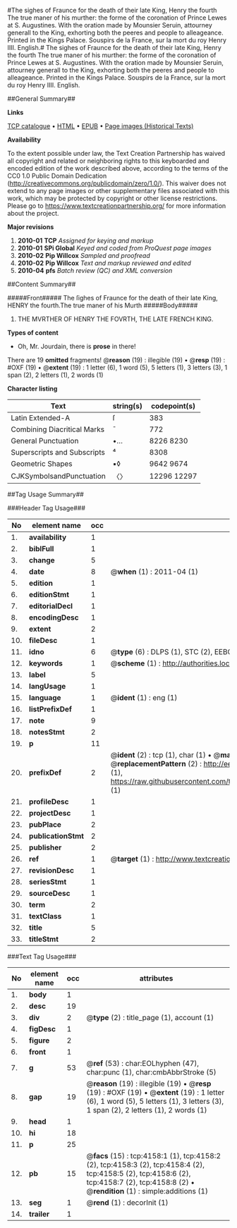 #The sighes of Fraunce for the death of their late King, Henry the fourth The true maner of his murther: the forme of the coronation of Prince Lewes at S. Augustines. With the oration made by Mounsier Seruin, attourney generall to the King, exhorting both the peeres and people to alleageance. Printed in the Kings Palace. Souspirs de la France, sur la mort du roy Henry IIII. English.#
The sighes of Fraunce for the death of their late King, Henry the fourth The true maner of his murther: the forme of the coronation of Prince Lewes at S. Augustines. With the oration made by Mounsier Seruin, attourney generall to the King, exhorting both the peeres and people to alleageance. Printed in the Kings Palace.
Souspirs de la France, sur la mort du roy Henry IIII. English.

##General Summary##

**Links**

[TCP catalogue](http://www.ota.ox.ac.uk/tcp/)  • 
[HTML](http://tei.it.ox.ac.uk/tcp/Texts-HTML/free/A03/A03001.html)  • 
[EPUB](http://tei.it.ox.ac.uk/tcp/Texts-EPUB/free/A03/A03001.epub) • 
[Page images (Historical Texts)](https://historicaltexts.jisc.ac.uk/eebo-99839711e)

**Availability**

To the extent possible under law, the Text Creation Partnership has waived all copyright and related or neighboring rights to this keyboarded and encoded edition of the work described above, according to the terms of the CC0 1.0 Public Domain Dedication (http://creativecommons.org/publicdomain/zero/1.0/). This waiver does not extend to any page images or other supplementary files associated with this work, which may be protected by copyright or other license restrictions. Please go to https://www.textcreationpartnership.org/ for more information about the project.

**Major revisions**

1. __2010-01__ __TCP__ *Assigned for keying and markup*
1. __2010-01__ __SPi Global__ *Keyed and coded from ProQuest page images*
1. __2010-02__ __Pip Willcox__ *Sampled and proofread*
1. __2010-02__ __Pip Willcox__ *Text and markup reviewed and edited*
1. __2010-04__ __pfs__ *Batch review (QC) and XML conversion*

##Content Summary##

#####Front#####
The ſighes of Fraunce for the death of their late King, HENRY the fourth.The true maner of his Murth
#####Body#####

1. THE MVRTHER OF HENRY THE FOVRTH, THE LATE FRENCH KING.

**Types of content**

  * Oh, Mr. Jourdain, there is **prose** in there!

There are 19 **omitted** fragments! 
 @__reason__ (19) : illegible (19)  •  @__resp__ (19) : #OXF (19)  •  @__extent__ (19) : 1 letter (6), 1 word (5), 5 letters (1), 3 letters (3), 1 span (2), 2 letters (1), 2 words (1)

**Character listing**


|Text|string(s)|codepoint(s)|
|---|---|---|
|Latin Extended-A|ſ|383|
|Combining             Diacritical Marks|̄|772|
|General Punctuation|•…|8226 8230|
|Superscripts             and Subscripts|⁴|8308|
|Geometric Shapes|▪◊|9642 9674|
|CJKSymbolsandPunctuation|〈〉|12296 12297|

##Tag Usage Summary##

###Header Tag Usage###

|No|element name|occ|attributes|
|---|---|---|---|
|1.|__availability__|1||
|2.|__biblFull__|1||
|3.|__change__|5||
|4.|__date__|8| @__when__ (1) : 2011-04 (1)|
|5.|__edition__|1||
|6.|__editionStmt__|1||
|7.|__editorialDecl__|1||
|8.|__encodingDesc__|1||
|9.|__extent__|2||
|10.|__fileDesc__|1||
|11.|__idno__|6| @__type__ (6) : DLPS (1), STC (2), EEBO-CITATION (1), PROQUEST (1), VID (1)|
|12.|__keywords__|1| @__scheme__ (1) : http://authorities.loc.gov/ (1)|
|13.|__label__|5||
|14.|__langUsage__|1||
|15.|__language__|1| @__ident__ (1) : eng (1)|
|16.|__listPrefixDef__|1||
|17.|__note__|9||
|18.|__notesStmt__|2||
|19.|__p__|11||
|20.|__prefixDef__|2| @__ident__ (2) : tcp (1), char (1)  •  @__matchPattern__ (2) : ([0-9\-]+):([0-9IVX]+) (1), (.+) (1)  •  @__replacementPattern__ (2) : http://eebo.chadwyck.com/downloadtiff?vid=$1&page=$2 (1), https://raw.githubusercontent.com/textcreationpartnership/Texts/master/tcpchars.xml#$1 (1)|
|21.|__profileDesc__|1||
|22.|__projectDesc__|1||
|23.|__pubPlace__|2||
|24.|__publicationStmt__|2||
|25.|__publisher__|2||
|26.|__ref__|1| @__target__ (1) : http://www.textcreationpartnership.org/docs/. (1)|
|27.|__revisionDesc__|1||
|28.|__seriesStmt__|1||
|29.|__sourceDesc__|1||
|30.|__term__|2||
|31.|__textClass__|1||
|32.|__title__|5||
|33.|__titleStmt__|2||


###Text Tag Usage###

|No|element name|occ|attributes|
|---|---|---|---|
|1.|__body__|1||
|2.|__desc__|19||
|3.|__div__|2| @__type__ (2) : title_page (1), account (1)|
|4.|__figDesc__|1||
|5.|__figure__|2||
|6.|__front__|1||
|7.|__g__|53| @__ref__ (53) : char:EOLhyphen (47), char:punc (1), char:cmbAbbrStroke (5)|
|8.|__gap__|19| @__reason__ (19) : illegible (19)  •  @__resp__ (19) : #OXF (19)  •  @__extent__ (19) : 1 letter (6), 1 word (5), 5 letters (1), 3 letters (3), 1 span (2), 2 letters (1), 2 words (1)|
|9.|__head__|1||
|10.|__hi__|18||
|11.|__p__|25||
|12.|__pb__|15| @__facs__ (15) : tcp:4158:1 (1), tcp:4158:2 (2), tcp:4158:3 (2), tcp:4158:4 (2), tcp:4158:5 (2), tcp:4158:6 (2), tcp:4158:7 (2), tcp:4158:8 (2)  •  @__rendition__ (1) : simple:additions (1)|
|13.|__seg__|1| @__rend__ (1) : decorInit (1)|
|14.|__trailer__|1||

